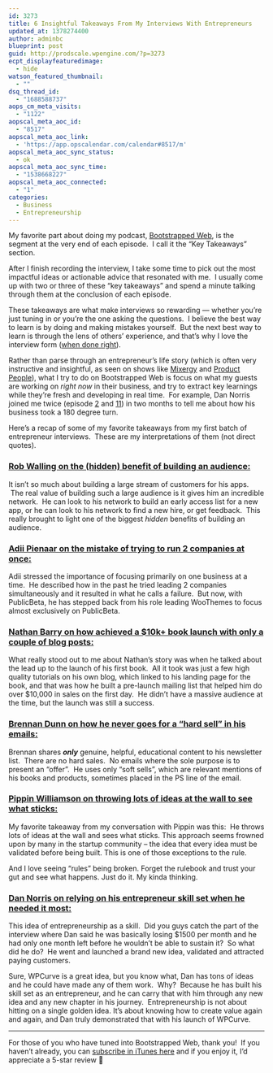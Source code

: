 ```yaml
---
id: 3273
title: 6 Insightful Takeaways From My Interviews With Entrepreneurs
updated_at: 1378274400
author: adminbc
blueprint: post
guid: http://prodscale.wpengine.com/?p=3273
ecpt_displayfeaturedimage:
  - hide
watson_featured_thumbnail:
  - ""
dsq_thread_id:
  - "1688588737"
aops_cm_meta_visits:
  - "1122"
aopscal_meta_aoc_id:
  - "8517"
aopscal_meta_aoc_link:
  - 'https://app.opscalendar.com/calendar#8517/m'
aopscal_meta_aoc_sync_status:
  - ok
aopscal_meta_aoc_sync_time:
  - "1538668227"
aopscal_meta_aoc_connected:
  - "1"
categories:
  - Business
  - Entrepreneurship
---
```

My favorite part about doing my podcast, [Bootstrapped Web](http://productizeandscale.com/category/podcast/), is the segment at the very end of each episode.  I call it the &#8220;Key Takeaways&#8221; section.

After I finish recording the interview, I take some time to pick out the most impactful ideas or actionable advice that resonated with me.  I usually come up with two or three of these &#8220;key takeaways&#8221; and spend a minute talking through them at the conclusion of each episode.

These takeaways are what make interviews so rewarding — whether you&#8217;re just tuning in or you&#8217;re the one asking the questions.  I believe the best way to learn is by doing and making mistakes yourself.  But the next best way to learn is through the lens of others&#8217; experience, and that&#8217;s why I love the interview form ([when done right](http://productizeandscale.com/what-the-best-interviewers-get-right/ "What The Best Interviewers Get Right")).

Rather than parse through an entrepreneur&#8217;s life story (which is often very instructive and insightful, as seen on shows like [Mixergy](http://mixergy.com) and [Product People](http://productpeople.tv/)), what I try to do on Bootstrapped Web is focus on what my guests are working on _right now_ in their business, and try to extract key learnings while they&#8217;re fresh and developing in real time.  For example, Dan Norris joined me twice (episode [2](http://productizeandscale.com/episode-2-why-killing-a-popular-product-is-the-right-move-for-inform-ly-w-dan-norris/ "How Choosing The Right Feedback Leads To Greater Product Focus – w/ Dan Norris of Inform.ly") and [11](http://productizeandscale.com/?p=3267)) in two months to tell me about how his business took a 180 degree turn.

Here&#8217;s a recap of some of my favorite takeaways from my first batch of entrepreneur interviews.  These are my interpretations of them (not direct quotes).

### [Rob Walling on the (hidden) benefit of building an audience:](http://productizeandscale.com/rob-walling-shares-his-approach-to-scaling-a-portfolio-of-startups/)

It isn’t so much about building a large stream of customers for his apps.  The real value of building such a large audience is it gives him an incredible network.  He can look to his network to build an early access list for a new app, or he can look to his network to find a new hire, or get feedback.  This really brought to light one of the biggest _hidden_ benefits of building an audience.

### [Adii Pienaar on the mistake of trying to run 2 companies at once:](http://productizeandscale.com/adii-pienaar-woothemes-publicbeta-on-starting-again-from-the-ground-up/)

Adii stressed the importance of focusing primarily on one business at a time.  He described how in the past he tried leading 2 companies simultaneously and it resulted in what he calls a failure.  But now, with PublicBeta, he has stepped back from his role leading WooThemes to focus almost exclusively on PublicBeta.

### [Nathan Barry on how achieved a $10k+ book launch with only a couple of blog posts:](http://productizeandscale.com/nathan-barry-explains-how-his-very-1st-book-sold-12k-on-day-one-and-more/)

What really stood out to me about Nathan&#8217;s story was when he talked about the lead up to the launch of his first book.  All it took was just a few high quality tutorials on his own blog, which linked to his landing page for the book, and that was how he built a pre-launch mailing list that helped him do over $10,000 in sales on the first day.  He didn’t have a massive audience at the time, but the launch was still a success.

### [Brennan Dunn on how he never goes for a &#8220;hard sell&#8221; in his emails:](http://productizeandscale.com/episode-3-how-brennan-dunn-leverages-his-best-marketing-asset-his-list/)

Brennan shares _**only**_ genuine, helpful, educational content to his newsletter list.  There are no hard sales.  No emails where the sole purpose is to present an “offer”.  He uses only “soft sells”, which are relevant mentions of his books and products, sometimes placed in the PS line of the email.

### [Pippin Williamson on throwing lots of ideas at the wall to see what sticks:](http://productizeandscale.com/episode-4-2-years-77-different-products-an-inside-look-at-pippin-williamsons-wordpress-plugins-business/)

<p dir="ltr">
  My favorite takeaway from my conversation with Pippin was this:  He throws lots of ideas at the wall and sees what sticks. This approach seems frowned upon by many in the startup community – the idea that every idea must be validated before being built. This is one of those exceptions to the rule.
</p>

<p dir="ltr">
  And I love seeing “rules” being broken. Forget the rulebook and trust your gut and see what happens. Just do it. My kinda thinking.
</p>

<h3 dir="ltr">
  <a href="http://productizeandscale.com/?p=3267">Dan Norris on relying on his entrepreneur skill set when he needed it most:</a>
</h3>

<p dir="ltr">
  This idea of entrepreneurship as a skill.  Did you guys catch the part of the interview where Dan said he was basically losing $1500 per month and he had only one month left before he wouldn’t be able to sustain it?  So what did he do?  He went and launched a brand new idea, validated and attracted paying customers.
</p>

<p dir="ltr">
  Sure, WPCurve is a great idea, but you know what, Dan has tons of ideas and he could have made any of them work.  Why?  Because he has built his skill set as an entrepreneur, and he can carry that with him through any new idea and any new chapter in his journey.  Entrepreneurship is not about hitting on a single golden idea. It’s about knowing how to create value again and again, and Dan truly demonstrated that with his launch of WPCurve.
</p>

* * *

For those of you who have tuned into Bootstrapped Web, thank you!  If you haven&#8217;t already, you can [subscribe in iTunes here](http://itunes.apple.com/us/podcast/bootstrapped-web-for-entrepreneurs/id657005810) and if you enjoy it, I&#8217;d appreciate a 5-star review 🙂